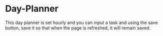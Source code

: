 # Day-Planner
This day planner is set hourly and you can input a task and using the save button, save it so that when the page is refreshed, it will remain saved. 
